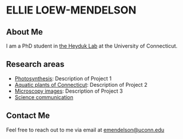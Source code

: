 <link rel="stylesheet" type="text/css" href="styles.css">

# ELLIE LOEW-MENDELSON

## About Me

I am a PhD student in [the Heyduk Lab](https://www.kheyduk.net/) at the University of Connecticut. 

## Research areas 

- [Photosynthesis](ccms.md): Description of Project 1
- [Aquatic plants of Connecticut](aquatic.md): Description of Project 2
- [Microscopy images](microscopy.md): Description of Project 3
- [Science communication](scicomm.md)


## Contact Me

Feel free to reach out to me via email at [emendelson@uconn.edu](mailto:emendelson@uconn.edu)


